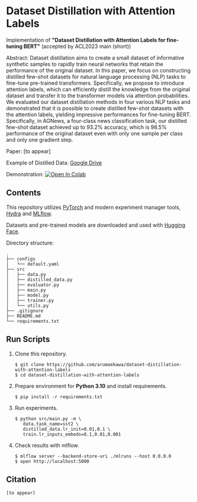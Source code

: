 # Dataset Distillation with Attention Labels

Implementation of **"Dataset Distillation with Attention Labels for fine-tuning BERT"** (accepted by ACL2023 main (short))

Abstract: Dataset distillation aims to create a small dataset of informative synthetic samples to rapidly train neural networks that retain the performance of the original dataset. In this paper, we focus on constructing distilled few-shot datasets for natural language processing (NLP) tasks to fine-tune pre-trained transformers. Specifically, we propose to introduce attention labels, which can efficiently distill the knowledge from the original dataset and transfer it to the transformer models via attention probabilities. We evaluated our dataset distillation methods in four various NLP tasks and demonstrated that it is possible to create distilled few-shot datasets with the attention labels, yielding impressive performances for fine-tuning BERT. Specifically, in AGNews, a four-class news classification task, our distilled few-shot dataset achieved up to 93.2% accuracy, which is 98.5% performance of the original dataset even with only one sample per class and only one gradient step.

Paper: [to appear]

Example of Distilled Data: [Google Drive](https://drive.google.com/file/d/10DkcGEfw9DTWuxBQciin0jGyr9yMQC0H/view?usp=sharing)

Demonstration: [![Open In Colab](https://colab.research.google.com/assets/colab-badge.svg)](https://colab.research.google.com/drive/13RJSM35HZM4pPwSmCuFAKuaBtXNzU9II?usp=sharing)

## Contents

This repository utilizes [PyTorch](https://pytorch.org/) and modern experiment manager tools, [Hydra](https://hydra.cc/) and [MLflow](https://www.mlflow.org/).

Datasets and pre-trained models are downloaded and used with [Hugging Face](https://huggingface.co/).

Directory structure:

```
.
├── configs
│   └── default.yaml
├── src
│   ├── data.py
│   ├── distilled_data.py
│   ├── evaluator.py
│   ├── main.py
│   ├── model.py
│   ├── trainer.py
│   └── utils.py
├── .gitignore
├── README.md
└── requirements.txt
```

## Run Scripts

1. Clone this repository.
   ```
   $ git clone https://github.com/arumaekawa/dataset-distillation-with-attention-labels
   $ cd dataset-distillation-with-attention-labels
   ```
2. Prepare environment for **Python 3.10** and install requirements.
   ```
   $ pip install -r requirements.txt
   ```
3. Run experiments.
   ```
   $ python src/main.py -m \
      data.task_name=sst2 \
      distilled_data.lr_init=0.01,0.1 \
      train.lr_inputs_embeds=0.1,0.01,0.001
   ```
4. Check results with mlflow.
   ```
   $ mlflow server --backend-store-uri ./mlruns --host 0.0.0.0
   $ open http://localhost:5000
   ```

<!-- ## References: -->

## Citation

```
[to appear]
```
